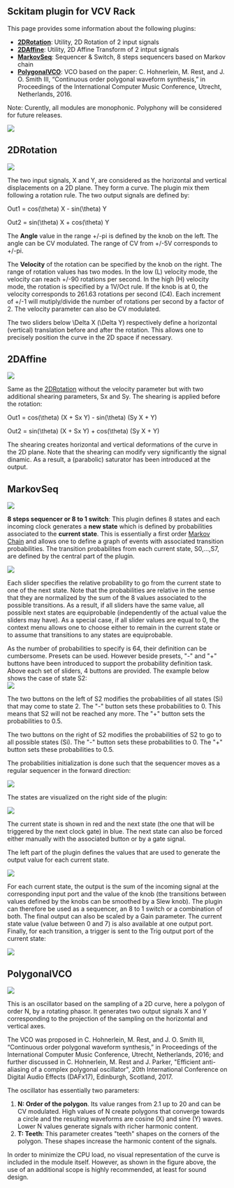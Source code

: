 ## Sckitam plugin for VCV Rack

This page provides some information about the following plugins:

* **[2DRotation](#2DRotation)**: Utility, 2D Rotation of 2 input signals
* **[2DAffine](#2DAffine)**: Utility, 2D Affine Transform of 2 intput signals
* **[MarkovSeq](#MarkovSeq)**: Sequencer & Switch, 8 steps sequencers based on Markov chain
* **[PolygonalVCO](#PolygonalVCO)**: VCO based on the paper: C. Hohnerlein, M. Rest, and J. O. Smith III, “Continuousorder polygonal waveform synthesis,” in Proceedings of theInternational Computer Music Conference, Utrecht, Netherlands, 2016.

Note: Curently, all modules are monophonic. Polyphony will be considered for future releases. 

![](doc/SckitamVCV.png)

## 2DRotation <a id="2DRotation"> </a>
![](doc/2DRotation.png)

The two input signals, X and Y, are considered as the horizontal and vertical displacements on a 2D plane. They form a curve. The plugin mix them following a rotation rule. The two output signals are defined by:

Out1 = cos(\theta) X - sin(\theta) Y

Out2 = sin(\theta) X + cos(\theta) Y

The **Angle** value in the range +/-pi is defined by the knob on the left. The angle can be CV modulated. The range of CV from +/-5V corresponds to +/-pi. 

The **Velocity** of the rotation can be specified by the knob on the right. The range of rotation values has two modes. In the low (L) velocity mode, the velocity can reach +/-90 rotations per second. In the high (H) velocity mode, the rotation is specified by a 1V/Oct rule. If the knob is at 0, the velocity corresponds to 261.63 rotations per second (C4). Each increment of +/-1 will mutiply/divide the number of rotations per second by a factor of 2. The velocity parameter can also be CV modulated.  

The two sliders below \Delta X (\Delta Y) respectively define a horizontal (vertical) translation before and after the rotation. This allows one to precisely position the curve in the 2D space if necessary. 

## 2DAffine <a id="2DAffine"> </a>
![](doc/2DAffine.png)

Same as the [2DRotation](#2DRotation) without the velocity parameter but with two additional shearing parameters, Sx and Sy. The shearing is applied before the rotation:

Out1 = cos(\theta) (X + Sx Y) - sin(\theta) (Sy X + Y)

Out2 = sin(\theta) (X + Sx Y) + cos(\theta) (Sy X + Y)

The shearing creates horizontal and vertical deformations of the curve in the 2D plane. Note that the shearing can modify very significantly the signal dinamic. As a result, a (parabolic) saturator has been introduced at the output.  

## MarkovSeq <a id="MarkovSeq"> </a>
![](doc/MarkovSeq.png)

**8 steps sequencer or 8 to 1 switch**: This plugin defines 8 states and each incoming clock generates a **new state** which is defined by probabilities associated to the **current state**. This is essentially a first order 
[Markov Chain](https://en.wikipedia.org/wiki/Markov_chain) and allows one to define a graph of events with associated transition probabilities. The transition probabilites from each current state, S0,...,S7, are defined by the central part of the plugin. 

![](doc/MarkovSeq_State_Transition.png)

Each slider specifies the relative probability to go from the current state to one of the next state. Note that the probabilities are relative in the sense that they are normalized by the sum of the 8 values associated to the possible transitions. As a result, if all sliders have the same value, all possible next states are equiprobable (independently of the actual value the sliders may have). As a special case, if all slider values are equal to 0, the context menu allows one to choose either to remain in the current state or to assume that transitions to any states are equiprobable. 

As the number of probabilities to specify is 64, their definition can be cumbersome. Presets can be used. However beside presets, "-" and "+" buttons have been introduced to support the probability definition task. Above each set of sliders, 4 buttons are provided. The example below shows the case of state S2:  
![](doc/MarkovSeq_Reset_probability.png)

The two buttons on the left of S2 modifies the probabilities of all states (Si) that may come to state 2. The "-" button sets these probabilities to 0. This means that S2 will not be reached any more. The "+" button sets the probabilities to 0.5. 

The two buttons on the right of S2 modifies the probabilities of S2 to go to all possible states (Si). The "-" button sets these probabilities to 0. The "+" button sets these probabilities to 0.5. 

The probabilities initialization is done such that the sequencer moves as a regular sequencer in the forward direction: 

![](doc/MarkovSeq_Initialization.png)

The states are visualized on the right side of the plugin: 

![](doc/MarkovSeq_States.png)

The current state is shown in red and the next state (the one that will be triggered by the next clock gate) in blue. The next state can also be forced either manually with the associated button or by a gate signal. 

The left part of the plugin defines the values that are used to generate the output value for each current state. 

![](doc/MarkovSeq_input.png)

For each current state, the output is the sum of the incoming signal at the corresponding input port and the value of the knob (the transitions between values defined by the knobs can be smoothed by a Slew knob). The plugin can therefore be used as a sequencer, an 8 to 1 switch or a combination of both. The final output can also be scaled by a Gain parameter. The current state value (value between 0 and 7) is also available at one output port. Finally, for each transition,
a trigger is sent to the Trig output port of the current state: 
 
![](doc/MarkovSeq_States_output_triggers.png)

## PolygonalVCO <a id="PolygonalVCO"> </a>
![](doc/PolygonalVCO.png)

This is an oscillator based on the sampling of a 2D curve, here a polygon of order N, by a rotating phasor. It generates two output signals X and Y corresponding to the projection of the sampling on the horizontal and vertical axes. 

The VCO was proposed in C. Hohnerlein, M. Rest, and J. O. Smith III, “Continuous order polygonal waveform synthesis,” in Proceedings of theInternational Computer Music Conference, Utrecht, Netherlands, 2016; and further discussed in C. Hohnerlein, M. Rest and J. Parker, "Efficient anti-aliasing of a complex polygonal oscillator", 20th International Conference on Digital Audio Effects (DAFx17), Edinburgh, Scotland, 2017.

The oscillator has essentially two parameters: 

1. **N: Order of the polygon**. Its value ranges from 2.1 up to 20 and can be CV modulated. High values of N create polygons that converge towards a circle and the resulting waveforms are cosine (X) and sine (Y) waves. Lower N values generate signals with richer harmonic content. 
2. **T: Teeth**: This parameter creates "teeth" shapes on the corners of the polygon. These shapes increase the harmonic content of the signals.    

In order to minimize the CPU load, no visual representation of the curve is included in the module itself. However, as shown in the figure above, the use of an additional scope is highly recommended, at least for sound design.

 
